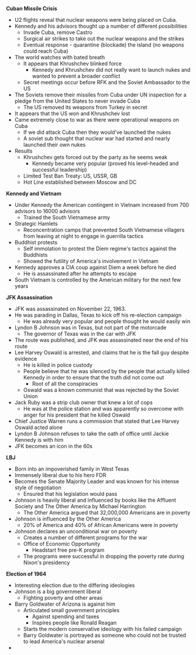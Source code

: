 **Cuban Missile Crisis**
- U2 flights reveal that nuclear weapons were being placed on Cuba. 
- Kennedy and his advisors thought up a number of different possibilities
	- Invade Cuba, remove Castro
	- Surgical air strikes to take out the nuclear weapons and the strikes
	- Eventual response - quarantine (blockade) the island (no weapons could reach Cuba)
- The world watches with bated breath
	- It appears that Khrushchev blinked force
		- Kennedy and Khrushchev did not really want to launch nukes and wanted to prevent a broader conflict
	- Secret meetings occur before RFK and the Soviet Ambassador to the US
- The Soviets remove their missiles from Cuba under UN inspection for a pledge from the United States to never invade Cuba
	- The US removed its weapons from Turkey in secret
- It appears that the US won and Khrushchev lost
- Came extremely close to war as there were operational weapons on Cuba
	- If we did attack Cuba then they would've launched the nukes
	- A soviet sub thought that nuclear war had started and nearly launched their own nukes
- Results
	- Khrushchev gets forced out by the party as he seems weak
		- Kennedy became very popular (proved his level-headed and successful leadership)
	- Limited Test Ban Treaty: US, USSR, GB
	- Hot Line established between Moscow and DC

**Kennedy and Vietnam**
- Under Kennedy the American contingent in Vietnam increased from 700 advisors to 16000 advisors
	- Trained the South Vietnamese army
- Strategic Hamlets
	- Reconcentration camps that prevented South Vietnamese villagers from leaving at night to engage in guerrilla tactics
- Buddhist protests
	- Self immolation to protest the Diem regime's tactics against the Buddhists
	- Showed the futility of America's involvement in Vietnam
- Kennedy approves a CIA coup against Diem a week before he died
	- He is assassinated after he attempts to escape
- South Vietnam is controlled by the American military for the next few years

**JFK Assassination**
- JFK was assassinated on November 22, 1963.
- He was parading in Dallas, Texas to kick off his re-election campaign
	- He was already very popular and people thought he would easily win
- Lyndon B Johnson was in Texas, but not part of the motorcade
	- The governor of Texas was in the car with JFK
- The route was published, and JFK was assassinated near the end of his route 
- Lee Harvey Oswald is arrested, and claims that he is the fall guy despite evidence
	- He is killed in police custody 
	- People believe that he was silenced by the people that actually killed Kennedy in order to ensure that the truth did not come out
		- Root of all the conspiracies 
	- Oswald was a known communist that was rejected by the Soviet Union
- Jack Ruby was a strip club owner that knew a lot of cops
	- He was at the police station and was apparently so overcome with anger for his president that he killed Oswald
- Chief Justice Warren runs a commission that stated that Lee Harvey Oswald acted alone
- Lyndon B Johnson refuses to take the oath of office until Jackie Kennedy is with him
- JFK becomes an icon in the 60s

**LBJ**
- Born into an impoverished family in West Texas
- Immensely liberal due to his hero FDR
- Becomes the Senate Majority Leader and was known for his intense style of negotiation
	- Ensured that his legislation would pass
- Johnson is heavily liberal and influenced by books like the Affluent Society and The Other America by Michael Harrington
	- The Other America argued that 32,000,000 Americans are in poverty
- Johnson is influenced by the Other America
	- 20% of America and 40% of African Americans were in poverty
- Johnson declares an unconditional war on poverty
	- Creates a number of different programs for the war
	- Office of Economic Opportunity
		- Headstart free pre-K program
	- The programs were successful in dropping the poverty rate during Nixon's presidency

**Election of 1964**
- Interesting election due to the differing ideologies
- Johnson is a big government liberal
	- Fighting poverty and other areas
- Barry Goldwater of Arizona is against him
	- Articulated small government principles
		- Against spending and taxes
		- Inspires people like Ronald Reagan
	- Starts the modern conservative ideology with his failed campaign
	- Barry Goldwater is portrayed as someone who could not be trusted to lead America's nuclear arsenal
- 